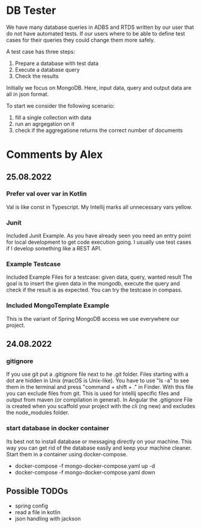 # DB Tester

We have many database queries in ADBS and RTDS written by our user that do not have automated tests.
If our users where to be able to define test cases for their queries they could change them more safely.

A test case has three steps:
1. Prepare a database with test data
2. Execute a database query
3. Check the results

Initially we focus on MongoDB.
Here, input data, query and output data are all in json format.

To start we consider the following scenario:
1. fill a single collection with data
2. run an agrgegation on it
3. check if the aggregatione returns the correct number of documents

# Comments by Alex

## 25.08.2022

### Prefer val over var in Kotlin
Val is like const in Typescript. My Intellij marks all unnecessary vars yellow.

### Junit
Included Junit Example.
As you have already seen you need an entry point for local development to get code execution going.
I usually use test cases if I develop something like a REST API.

### Example Testcase
Included Example Files for a testcase: given data, query, wanted result
The goal is to insert the given data in the mongodb, execute the query and check if the result is as expected.
You can try the testcase in compass.

### Included MongoTemplate Example
This is the variant of Spring MongoDB access we use everywhere our project.

## 24.08.2022

### gitignore
If you use git put a .gitignore file next to he .git folder.
Files starting with a dot are hidden in Unix (macOS is Unix-like).
You have to use "ls -a" to see them in the terminal and press "command + shift + ." in Finder.
With this file you can exclude files from git.
This is used for intellij specific files and output from maven (or compilation in general).
In Angular the .gitignore File is created when you scaffold your project with the cli (ng new) and excludes the node_modules folder.

### start database in docker container
Its best not to install database or messaging directly on your machine.
This way you can get rid of the database easily and keep your machine cleaner. 
Start them in a container using docker-compose.

- docker-compose -f mongo-docker-compose.yaml up -d
- docker-compose -f mongo-docker-compose.yaml down

## Possible TODOs
- spring config
- read a file in kotlin
- json handling with jackson